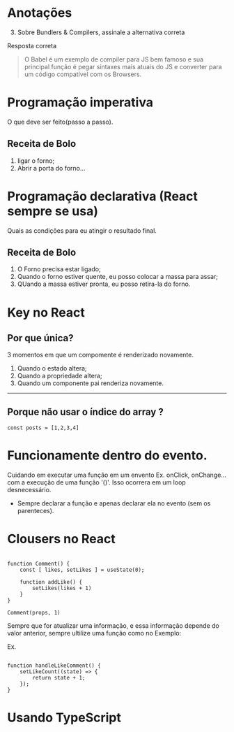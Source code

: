 # Anotações

3. Sobre Bundlers & Compilers, assinale a alternativa correta

Resposta correta
> O Babel é um exemplo de compiler para JS bem famoso e sua principal função é pegar sintaxes mais atuais do JS e converter para um código compatível com os Browsers.


# Programação imperativa

O que deve ser feito(passo a passo).

## Receita de Bolo

1. ligar o forno;
2. Abrir a porta do forno...

# Programação declarativa (React sempre se usa)

Quais as condições para eu atingir o resultado final.

## Receita de Bolo

1. O Forno precisa estar ligado;
2. Quando o forno estiver quente, eu posso colocar a massa para assar;
3. QUando a massa estiver pronta, eu posso retira-la do forno.

# Key no React

## Por que única?
3 momentos em que um compomente é renderizado novamente.

1. Quando o estado altera;
2. Quando a propriedade altera;
3. Quando um componente pai renderiza novamente.

______

## Porque não usar o índice do array ?
```
const posts = [1,2,3,4]

```

# Funcionamente dentro do evento.
Cuidando em executar uma função em um envento Ex. onClick, onChange... com a execução de uma função '()'. Isso ocorrera em um loop desnecessário.

- Sempre declarar a função e apenas declarar ela no evento (sem os parenteces).

# Clousers no React

```JS

function Comment() {
    const [ likes, setLikes ] = useState(0);

    function addLike() {
        setLikes(likes + 1)
    }
}

Comment(props, 1)

```


Sempre que for atualizar uma informação, e essa informação depende do valor anterior, sempre ultilize uma função como no Exemplo:

Ex.

```

function handleLikeComment() {
    setLikeCount((state) => {
        return state + 1;
    });
}

```

# Usando TypeScript
